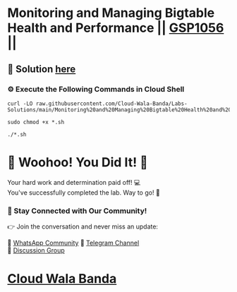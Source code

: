 # Monitoring and Managing Bigtable Health and Performance || [GSP1056](https://www.cloudskillsboost.google/focuses/92499?parent=catalog) ||

## 🔑 Solution [here](https://youtu.be/OfU4Iz83jmk)

### ⚙️ Execute the Following Commands in Cloud Shell

```
curl -LO raw.githubusercontent.com/Cloud-Wala-Banda/Labs-Solutions/main/Monitoring%20and%20Managing%20Bigtable%20Health%20and%20Performance/gsp1056.sh

sudo chmod +x *.sh

./*.sh
```

# 🎉 Woohoo! You Did It! 🎉

Your hard work and determination paid off! 💻  
You've successfully completed the lab. Way to go! 🚀  

### 💬 Stay Connected with Our Community!

👉 Join the conversation and never miss an update:  

💚 [WhatsApp Community](https://chat.whatsapp.com/ECJ9h8GA3CA1ksaI9m5NrX)  📢 [Telegram Channel](https://t.me/cloudwalabanda)  
👥 [Discussion Group](https://t.me/cloudwalabandachats)  

# [Cloud Wala Banda](https://www.youtube.com/@cloudwalabanda)

